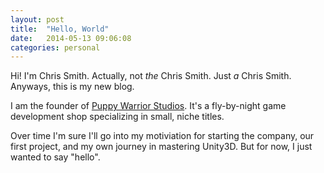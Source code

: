 ```yaml
---
layout: post
title:  "Hello, World"
date:   2014-05-13 09:06:08
categories: personal
---
```


Hi! I'm Chris Smith. Actually, not _the_ Chris Smith. Just _a_ Chris Smith. Anyways, this is my new blog.

I am the founder of [Puppy Warrior Studios](www.puppy-warrior.com "Puppy Warrior Studios"). It's a fly-by-night game development shop specializing in small, niche titles.

Over time I'm sure I'll go into my motiviation for starting the company, our first project, and my own journey in mastering Unity3D. But for now, I just wanted to say "hello".